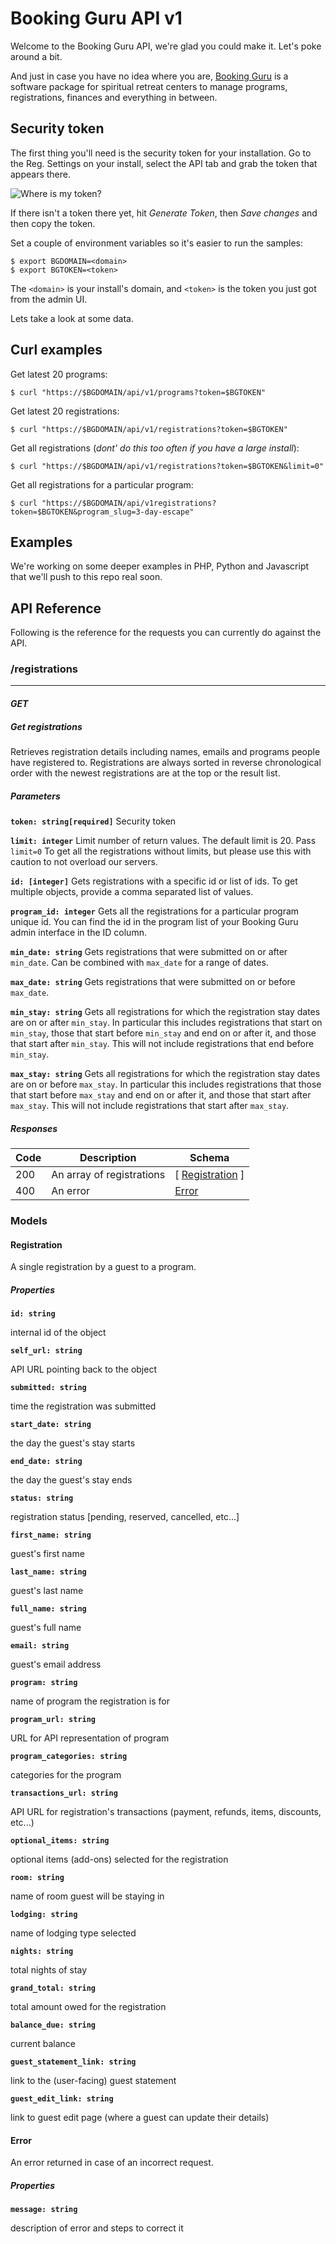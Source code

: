 Booking Guru API v1
===================

Welcome to the Booking Guru API, we're glad you could make it. Let's poke around a bit.

And just in case you have no idea where you are, [Booking Guru](http://bookingsoftware.guru)
is a software package for spiritual retreat centers to manage programs, registrations, finances
and everything in between.

## Security token

The first thing you'll need is the security token for your installation. Go to the Reg. Settings
on your install, select the API tab and grab the token that appears there.

![](resource/token.png "Where is my token?")

If there isn't a token there yet, hit *Generate Token*, then *Save changes* and then copy the token.

Set a couple of environment variables so it's easier to run the samples:

```
$ export BGDOMAIN=<domain>
$ export BGTOKEN=<token>
```

The `<domain>` is your install's domain, and `<token>` is the token you just got from the admin UI.

Lets take a look at some data.

## Curl examples

Get latest 20 programs:

```
$ curl "https://$BGDOMAIN/api/v1/programs?token=$BGTOKEN"
```

Get latest 20 registrations:

```
$ curl "https://$BGDOMAIN/api/v1/registrations?token=$BGTOKEN"
```

Get all registrations (*dont' do this too often if you have a large install*):

```
$ curl "https://$BGDOMAIN/api/v1/registrations?token=$BGTOKEN&limit=0"
```

Get all registrations for a particular program:

```
$ curl "https://$BGDOMAIN/api/v1registrations?token=$BGTOKEN&program_slug=3-day-escape"
```

## Examples

We're working on some deeper examples in PHP, Python and Javascript that we'll push to this repo real soon.

## API Reference

Following is the reference for the requests you can currently do against the API.
### /registrations

---

#### *GET*

##### Get registrations

Retrieves registration details including names, emails and programs people have registered to. Registrations are always sorted 
in reverse chronological order with the newest registrations are at the top or the result list.

##### Parameters

**`token: string[required]`**
Security token

**`limit: integer`**
Limit number of return values. The default limit is 20. Pass `limit=0` To get all the registrations without limits, but please use this with caution to not overload our servers. 

**`id: [integer]`**
Gets registrations with a specific id or list of ids. To get multiple objects, provide a comma separated list of values. 

**`program_id: integer`**
Gets all the registrations for a particular program unique id. You can find the id in the program list  of your Booking Guru admin interface in the ID column. 

**`min_date: string`**
Gets registrations that were submitted on or after `min_date`. Can be combined with `max_date` for a range of dates. 

**`max_date: string`**
Gets registrations that were submitted on or before `max_date`. 

**`min_stay: string`**
Gets all registrations for which the registration stay dates are on or after `min_stay`. In particular this includes registrations that start on `min_stay`, those that start before `min_stay` and end on or after it, and those that start after `min_stay`. This will not include registrations that end before `min_stay`. 

**`max_stay: string`**
Gets all registrations for which the registration stay dates are on or before `max_stay`. In particular this includes registrations that those that start before `max_stay` and end on or after it, and those that start after `max_stay`. This will not include registrations that start after `max_stay`. 

##### Responses

| Code | Description | Schema |
| ---- | ----------- | ------ |
200 | An array of registrations | [ [Registration](#definitions-Registration) ] 
400 | An error | [Error](#definitions-Error) 

### Models

<a name='definitions-Registration'></a>
#### Registration

A single registration by a guest to a program.

##### Properties

**`id: string`**

internal id of the object

**`self_url: string`**

API URL pointing back to the object

**`submitted: string`**

time the registration was submitted

**`start_date: string`**

the day the guest's stay starts

**`end_date: string`**

the day the guest's stay ends

**`status: string`**

registration status [pending, reserved, cancelled, etc...]

**`first_name: string`**

guest's first name

**`last_name: string`**

guest's last name

**`full_name: string`**

guest's full name

**`email: string`**

guest's email address

**`program: string`**

name of program the registration is for

**`program_url: string`**

URL for API representation of program

**`program_categories: string`**

categories for the program

**`transactions_url: string`**

API URL for registration's transactions (payment, refunds, items, discounts, etc...)

**`optional_items: string`**

optional items (add-ons) selected for the registration

**`room: string`**

name of room guest will be staying in

**`lodging: string`**

name of lodging type selected

**`nights: string`**

total nights of stay

**`grand_total: string`**

total amount owed for the registration

**`balance_due: string`**

current balance

**`guest_statement_link: string`**

link to the (user-facing) guest statement

**`guest_edit_link: string`**

link to guest edit page (where a guest can update their details)

<a name='definitions-Error'></a>
#### Error

An error returned in case of an incorrect request.

##### Properties

**`message: string`**

description of error and steps to correct it

